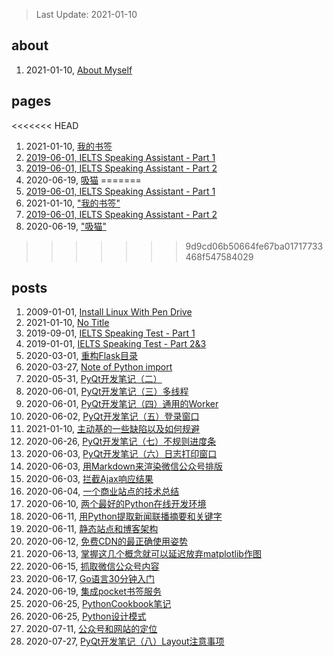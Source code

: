> Last Update: 2021-01-10

## about

1. 2021-01-10, [About Myself](about/me.md)
## pages

<<<<<<< HEAD
1. 2021-01-10, [我的书签](pages/bookmarks.md)
1. [2019-06-01, IELTS Speaking Assistant - Part 1](pages/speaking1.html)
1. [2019-06-01, IELTS Speaking Assistant - Part 2](pages/speaking23.html)
1. 2020-06-19, [吸猫](pages/吸猫.md)
=======
1. [2019-06-01, IELTS Speaking Assistant - Part 1](pages/speaking1.html)
1. 2021-01-10, ["我的书签"](pages/bookmarks.md)
1. [2019-06-01, IELTS Speaking Assistant - Part 2](pages/speaking23.html)
1. 2020-06-19, ["吸猫"](pages/吸猫.md)
>>>>>>> 9d9cd06b50664fe67ba01717733468f547584029
## posts

1. 2009-01-01, [Install Linux With Pen Drive](posts/2009-01-01-install-linux-with-usb-drive.md)
1. 2021-01-10, [No Title](posts/2019-08-01-Use-open-source-software-to-organise-your-life.md)
1. 2019-09-01, [IELTS Speaking Test - Part 1](posts/2019-09-01-ielts-speaking-part-1.md)
1. 2019-01-01, [IELTS Speaking Test - Part 2&3](posts/2019-10-01-ielts-speaking-part-2.md)
1. 2020-03-01, [重构Flask目录](posts/2020-03-01-重构Flask程序目录.md)
1. 2020-03-27, [Note of Python import ](posts/2020-03-27-python-import-tricks.md)
1. 2020-05-31, [PyQt开发笔记（二）](posts/2020-05-31-PyQt开发笔记（二）.md)
1. 2020-06-01, [PyQt开发笔记（三）多线程](posts/2020-06-01-PyQt开发笔记（三）多线程.md)
1. 2020-06-01, [PyQt开发笔记（四）通用的Worker](posts/2020-06-01-PyQt开发笔记（四）通用Worker.md)
1. 2020-06-02, [PyQt开发笔记（五）登录窗口](posts/2020-06-02-PyQt开发笔记（五）登录窗口的实现.md)
1. 2021-01-10, [主动基的一些缺陷以及如何规避](posts/2020-06-02-有人说主动基金的坏话我补充几句.md)
1. 2020-06-26, [PyQt开发笔记（七）不规则进度条](posts/2020-06-03-PyQt开发笔记（七）不规则控件.md)
1. 2020-06-03, [PyQt开发笔记（六）日志打印窗口](posts/2020-06-03-PyQt开发笔记（六）日志打印窗口.md)
1. 2020-06-03, [用Markdown来渲染微信公众号排版](posts/2020-06-03-微信公众号的Markdown排版工具.md)
1. 2020-06-03, [拦截Ajax响应结果](posts/2020-06-03-拦截Ajax响应结果.md)
1. 2020-06-04, [一个商业站点的技术总结](posts/2020-06-04-商业网站的技术小结.md)
1. 2020-06-10, [两个最好的Python在线开发环境](posts/2020-06-10-两个最好的Python在线开发环境.md)
1. 2020-06-11, [用Python提取新闻联播摘要和关键字](posts/2020-06-11-用Python提取新闻联播摘要和关键字.md)
1. 2020-06-11, [静态站点和博客架构](posts/2020-06-11-静态站点和博客架构.md)
1. 2020-06-12, [免费CDN的最正确使用姿势](posts/2020-06-12-免费CDN的最正确使用姿势.md)
1. 2020-06-13, [掌握这几个概念就可以延迟放弃matplotlib作图](posts/2020-06-13-掌握这几个概念就可以延迟放弃matplotlib作图.md)
1. 2020-06-15, [抓取微信公众号内容](posts/2020-06-15-抓取微信公众号.md)
1. 2020-06-17, [Go语言30分钟入门](https://www.runoob.com/go/go-tutorial.html)
1. 2020-06-19, [集成pocket书签服务](posts/2020-06-19-集成pocket书签服务.md)
1. 2020-06-25, [PythonCookbook笔记](posts/2020-06-25-PythonCookbook笔记.md)
1. 2020-06-25, [Python设计模式](posts/2020-06-25-设计模式.md)
1. 2020-07-11, [公众号和网站的定位](posts/2020-07-11-公众号和网站的定位.md)
1. 2020-07-27, [PyQt开发笔记（八）Layout注意事项](posts/2020-07-27-PyQt开发笔记（八）Layout注意事项.md)